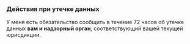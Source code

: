 ### Действия при утечке данных

У меня есть обязательство сообщить в течение 72 часов об утечке данных **вам и надзорный орган**, соответствующий вашей текущей юрисдикции.
